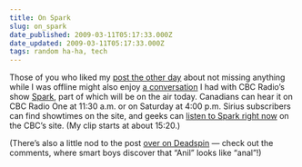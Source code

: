 ```yaml
---
title: On Spark
slug: on_spark
date_published: 2009-03-11T05:17:33.000Z
date_updated: 2009-03-11T05:17:33.000Z
tags: random ha-ha, tech
---
```


Those of you who liked my [post the other day](http://dashes.com/anil/2009/02/you-didnt-miss-anything.html) about not missing anything while I was offline might also enjoy [a conversation](http://www.cbc.ca/spark/2009/02/how-much-information-overload-is-self-induced/) I had with CBC Radio’s show [Spark](http://www.cbc.ca/spark/2009/03/episode-69-march-11-14-2009/), part of which will be on the air today. Canadians can hear it on CBC Radio One at 11:30 a.m. or on Saturday at 4:00 p.m. Sirius subscribers can find showtimes on the site, and geeks can [listen to Spark right now](http://www.cbc.ca/spark/2009/03/episode-69-march-11-14-2009/) on the CBC’s site. (My clip starts at about 15:20.)

(There’s also a little nod to the post [over on Deadspin](http://deadspin.com/5166953/the-internet-makes-death-come-quicker-and-easier) — check out the comments, where smart boys discover that “Anil” looks like “anal”!)
